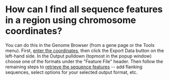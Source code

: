 # How can I find all sequence features in a region using chromosome coordinates?
<!-- pombase_categories: Genome Browser,Querying/Searching,Sequence Retrieval -->

You can do this in the Genome Browser (from a gene page or the Tools
menu). First, [enter the coordinates](/faq/how-can-i-display-sequence-region-using-sequence-coordinates-genome-browser),
then click the Export Data button on the left-hand side. In the Output
pulldown (topmost in the popup window) choose one of the formats under
the "Feature File" header. Then follow the remaining steps to [retrieve the sequence features](/faq/how-can-i-retrieve-sequence-region-using-sequence-coordinates) --
add flanking sequences, select options for your selected output format,
etc.

